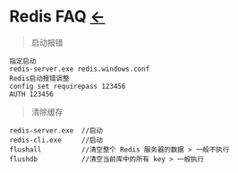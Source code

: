 # Redis FAQ  [←](index.md)

> 启动报错

```
指定启动
redis-server.exe redis.windows.conf
Redis启动报错调整
config set requirepass 123456
AUTH 123456
```

> 清除缓存

```
redis-server.exe  //启动
redis-cli.exe     //启动
flushall          //清空整个 Redis 服务器的数据 > 一般不执行
flushdb           //清空当前库中的所有 key > 一般执行
```
